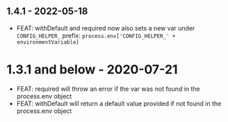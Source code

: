 ## 1.4.1 - 2022-05-18

- FEAT: withDefault and required now also sets a new var under `CONFIG_HELPER_` prefix: `process.env['CONFIG_HELPER_' + environmentVariable]`

# 1.3.1 and below - 2020-07-21

- FEAT: required will throw an error if the var was not found in the process.env object
- FEAT: withDefault will return a default value provided if not found in the process.env object
